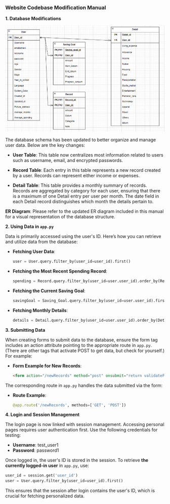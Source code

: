 
### Website Codebase Modification Manual

**1. Database Modifications**

![ER diagram](ER%20Diagram.png)

The database schema has been updated to better organize and manage user data. Below are the key changes:

- **User Table**: This table now centralizes most information related to users such as username, email, and encrypted passwords. 

- **Record Table**: Each entry in this table represents a new record created by a user. Records can represent either income or expenses.

- **Detail Table**: This table provides a monthly summary of records. Records are aggregated by category for each user, ensuring that there is a maximum of one Detail entry per user per month. The date field in each Detail record distinguishes which month the details pertain to.

**ER Diagram**: Please refer to the updated ER diagram included in this manual for a visual representation of the database structure.

**2. Using Data in `app.py`**

Data is primarily accessed using the user's ID. Here’s how you can retrieve and utilize data from the database:

- **Fetching User Data**:
  ```python
  user = User.query.filter_by(user_id=user_id).first()
  ```

- **Fetching the Most Recent Spending Record**:
  ```python
  spending = Record.query.filter_by(user_id=user.user_id).order_by(Record.datum.desc()).first()
  ```

- **Fetching the Current Saving Goal**:
  ```python
  savingGoal = Saving_Goal.query.filter_by(user_id=user.user_id).first()
  ```

- **Fetching Monthly Details**:
  ```python
  details = Detail.query.filter_by(user_id=user.user_id).order_by(Detail.datum.desc()).first()
  ```

**3. Submitting Data**

When creating forms to submit data to the database, ensure the form tag includes an action attribute pointing to the appropriate route in `app.py`.(There are other tags that activate POST to get data, but check for yourself.) For example:

- **Form Example for New Records**:
  ```html
  <form action="/newRecords" method="post" onsubmit="return validateForm()">
  ```

The corresponding route in `app.py` handles the data submitted via the form:

- **Route Example**:
  ```python
  @app.route('/newRecords', methods=['GET', 'POST'])
  ```

**4. Login and Session Management**

The login page is now linked with session management. Accessing personal pages requires user authentication first. Use the following credentials for testing:

- **Username**: test_user1
- **Password**: password1

Once logged in, the user's ID is stored in the session. To retrieve **the currently logged-in user** in `app.py`, use:

```python
user_id = session.get('user_id')
user = User.query.filter_by(user_id=user_id).first()
```

This ensures that the session after login contains the user's ID, which is crucial for fetching personalized data.

